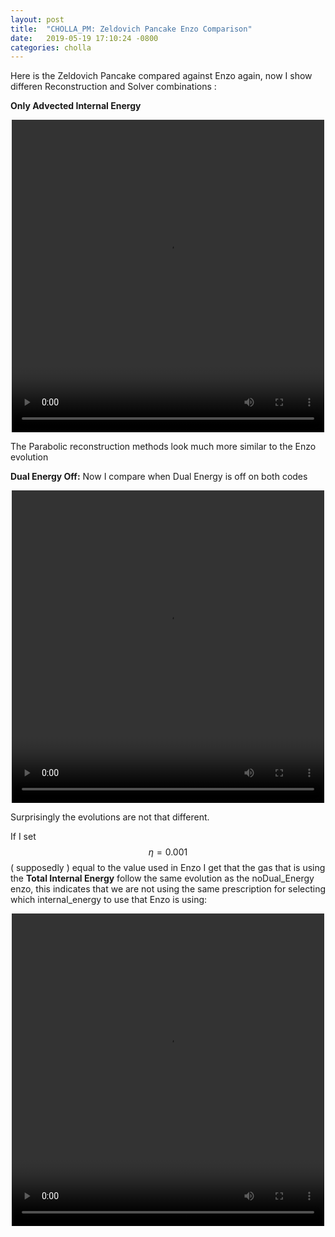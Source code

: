 ```yaml
---
layout: post
title:  "CHOLLA_PM: Zeldovich Pancake Enzo Comparison"
date:   2019-05-19 17:10:24 -0800
categories: cholla
---
```



Here is the Zeldovich Pancake compared against Enzo again, now I show differen Reconstruction and Solver combinations :

**Only Advected Internal Energy**

<div style="text-align: center">
<video src="{{ site.url }}assets/videos/zeldovich_enzo_PPMC.mp4" width="500" height="500" controls preload> </video>
</div>

The Parabolic reconstruction methods look much more similar to the Enzo evolution

**Dual Energy Off:** Now I compare when Dual Energy is off on both codes

<div style="text-align: center">
<video src="{{ site.url }}assets/videos/zeldovich_enzo_PPMC_noDE.mp4" width="500" height="500" controls preload> </video>
</div>

Surprisingly the evolutions are not that different.

If I set $$\eta=0.001$$ ( supposedly ) equal to the value used in Enzo I get that the gas that is using the **Total Internal Energy** follow the same evolution as the noDual_Energy enzo, this indicates that we are not using the same prescription for selecting which internal_energy to use that Enzo is using:   


<div style="text-align: center">
<video src="{{ site.url }}assets/videos/zeldovich_enzo_PPMC_DE001.mp4" width="500" height="500" controls preload> </video>
</div>
